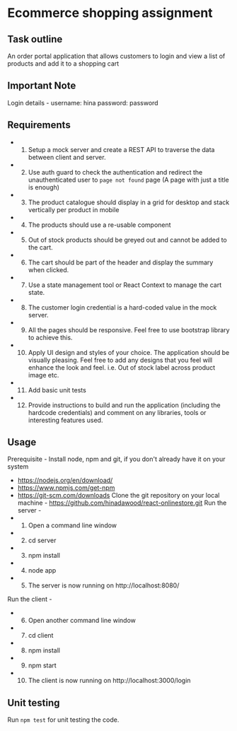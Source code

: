 # Ecommerce shopping assignment #

## Task outline ##
An order portal application that allows customers to login and view a list of products and add it to a shopping cart

## Important Note ##
Login details -
username: hina
password: password


## Requirements ##
- 1. Setup a mock server and create a REST API to traverse the data between client and server.
- 2. Use auth guard to check the authentication and redirect the unauthenticated user to `page not found` page (A page with just a title is enough)
- 3. The product catalogue should display in a grid for desktop and stack vertically per product in mobile
- 4. The products should use a re-usable component
- 5. Out of stock products should be greyed out and cannot be added to the cart.
- 6. The cart should be part of the header and display the summary when clicked.
- 7. Use a state management tool or React Context to manage the cart state.
- 8. The customer login credential is a hard-coded value in the mock server.
- 9. All the pages should be responsive. Feel free to use bootstrap library to achieve this.
- 10. Apply UI design and styles of your choice. The application should be visually pleasing. Feel free to add any designs that you feel will enhance the look and feel. i.e. Out of stock label across product image etc.
- 11. Add basic unit tests
- 12. Provide instructions to build and run the application (including the hardcode credentials) and comment on any libraries, tools or interesting features used.


## Usage
Prerequisite - Install node, npm and git, if you don't already have it on your system
- https://nodejs.org/en/download/
- https://www.npmjs.com/get-npm
- https://git-scm.com/downloads
Clone the git repository on your local machine - https://github.com/hinadawood/react-onlinestore.git
Run the server -
- 1) Open a command line window
- 2) cd server
- 3) npm install
- 4) node app
- 5) The server is now running on http://localhost:8080/

Run the client -
- 6) Open another command line window
- 7) cd client
- 8) npm install
- 9) npm start
- 10) The client is now running on http://localhost:3000/login


## Unit testing
Run `npm test` for unit testing the code. 
